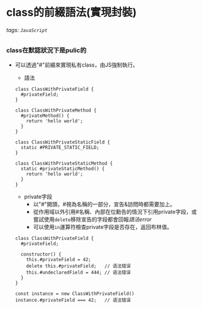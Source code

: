 # class的前綴語法(實現封裝)
###### tags: `JavaScript`
### class在默認狀況下是**pulic**的
- 可以透過"#"前綴來實現私有class，由JS強制執行。
    - 語法
    ```
    class ClassWithPrivateField {
      #privateField;
    }

    class ClassWithPrivateMethod {
      #privateMethod() {
        return 'hello world';
      }
    }

    class ClassWithPrivateStaticField {
      static #PRIVATE_STATIC_FIELD;
    }

    class ClassWithPrivateStaticMethod {
      static #privateStaticMethod() {
        return 'hello world';
      }
    }
    ```
    - private字段
        - 以"#"開頭，#視為名稱的一部分，宣告&訪問時都需要加上。
        - 從作用域以外引用#名稱、內部在位勳告的情況下引用private字段，或嘗試使用```delete```移除宣告的字段都會回報*語法error*
        - 可以使用```in```運算符檢查private字段是否存在，返回布林值。
    
    ```
    class ClassWithPrivateField {
      #privateField;

      constructor() {
        this.#privateField = 42;
        delete this.#privateField;   // 语法错误
        this.#undeclaredField = 444; // 语法错误
      }
    }

    const instance = new ClassWithPrivateField()
    instance.#privateField === 42;   // 语法错误
    ```